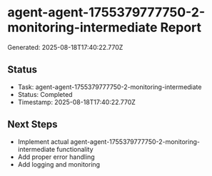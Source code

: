 # agent-agent-1755379777750-2-monitoring-intermediate Report

Generated: 2025-08-18T17:40:22.770Z

## Status
- Task: agent-agent-1755379777750-2-monitoring-intermediate
- Status: Completed
- Timestamp: 2025-08-18T17:40:22.770Z

## Next Steps
- Implement actual agent-agent-1755379777750-2-monitoring-intermediate functionality
- Add proper error handling
- Add logging and monitoring
